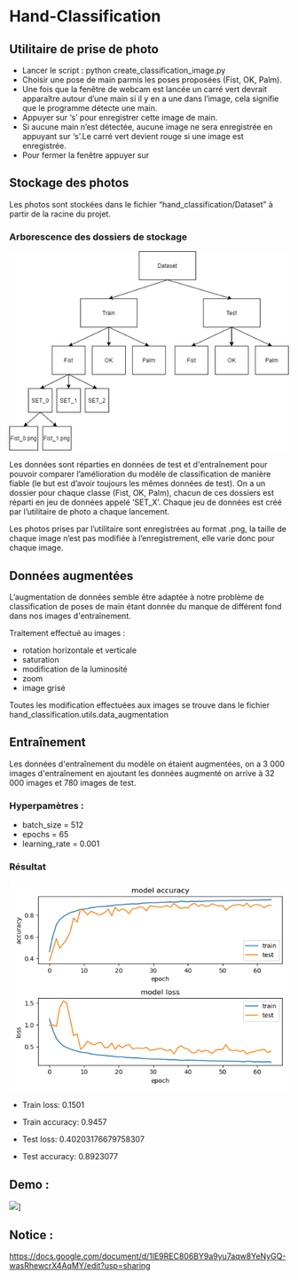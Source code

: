 # Hand-Classification

## Utilitaire de prise de photo
- Lancer le script : python create_classification_image.py
- Choisir une pose de main parmis les poses proposées (Fist, OK, Palm).
- Une fois que la fenêtre de webcam est lancée un carré vert devrait apparaître autour d’une main si il y en a une dans l’image, cela signifie que le programme détecte une main.
 - Appuyer sur ‘s’ pour enregistrer cette image de main.
 - Si aucune main n’est détectée, aucune image ne sera enregistrée en appuyant sur ‘s’.Le carré vert devient rouge si une image est enregistrée.
 - Pour fermer la fenêtre appuyer sur 

## Stockage des photos
Les photos sont stockées dans le fichier “hand_classification/Dataset” à partir de la racine du projet.

### Arborescence des dossiers de stockage
![](https://raw.githubusercontent.com/MaelGiese/Hand-Classification/master/Arbo.png)

Les données sont réparties en données de test et d'entraînement pour pouvoir comparer l’amélioration du modèle de classification de manière fiable (le but est d’avoir toujours les mêmes données de test).
On a un dossier pour chaque classe (Fist, OK, Palm), chacun de ces dossiers est réparti en jeu de données appelé ‘SET_X’.
Chaque jeu de données est créé par l’utilitaire de photo a chaque lancement.

Les photos prises par l’utilitaire sont enregistrées au format .png, la taille de chaque image n’est pas modifiée à l’enregistrement, elle varie donc pour chaque image.

## Données augmentées
L’augmentation de données semble être adaptée à notre problème de classification de poses de main étant donnée du manque de différent fond dans nos images d'entraînement.

Traitement effectué au images :
- rotation horizontale et verticale
- saturation
- modification de la luminosité
- zoom
- image grisé

Toutes les modification effectuées aux images se trouve dans le fichier hand_classification.utils.data_augmentation

## Entraînement
Les données d'entraînement du modèle on étaient augmentées, on a 3 000 images d'entraînement en ajoutant les données augmenté on arrive à 32 000 images et 780 images de test.

### Hyperpamètres :
- batch_size = 512
- epochs = 65
- learning_rate = 0.001


### Résultat 
![](https://raw.githubusercontent.com/MaelGiese/Hand-Classification/master/Training.png)
- Train loss: 0.1501
- Train accuracy: 0.9457

- Test loss: 0.40203176679758307
- Test accuracy: 0.8923077


## Demo :
[![](http://img.youtube.com/vi/8GA2EqDS1TM/0.jpg)](http://www.youtube.com/watch?v=8GA2EqDS1TM "Demo")]

## Notice :
https://docs.google.com/document/d/1lE9REC806BY9a9yu7aqw8YeNyGQ-wasRhewcrX4AqMY/edit?usp=sharing
